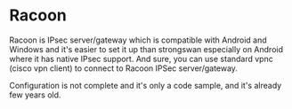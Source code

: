 Racoon
======

Racoon is IPsec server/gateway which is compatible with Android and Windows and it's easier to set it up than strongswan especially on Android where it has native IPsec support. And sure, you can use standard vpnc (cisco vpn client) to connect to Racoon IPSec server/gateway.

Configuration is not complete and it's only a code sample, and it's already few years old.
